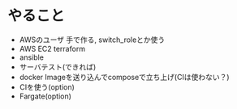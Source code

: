 # やること
- AWSのユーザ 手で作る, switch_roleとか使う
- AWS EC2 terraform
- ansible
- サーバテスト(できれば)
- docker Imageを送り込んでcomposeで立ち上げ(CIは使わない？)
- CIを使う(option)
- Fargate(option)
